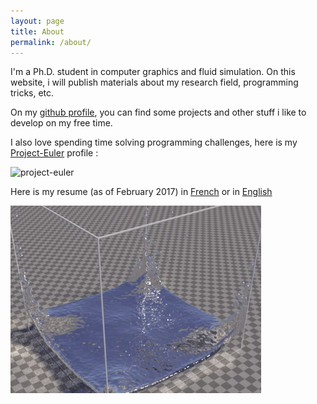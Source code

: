 ```yaml
---
layout: page
title: About
permalink: /about/
---
```


I'm a Ph.D. student in computer graphics and fluid simulation. On this website, i will publish materials about my research field, programming tricks, etc.

On my [github profile](https://github.com/Mathiasb17), you can find some projects and other stuff i like to develop on my free time.

I also love spending time solving programming challenges, here is my [Project-Euler](https://projecteuler.net) profile :

<img src="https://projecteuler.net/profile/Muska17.png" alt="project-euler" />

Here is my resume (as of February 2017) in [French](/files/CV_Francais.pdf) or in [English](/files/CV_English.pdf) 

<img src="/images/splash.png" alt="splash" />
